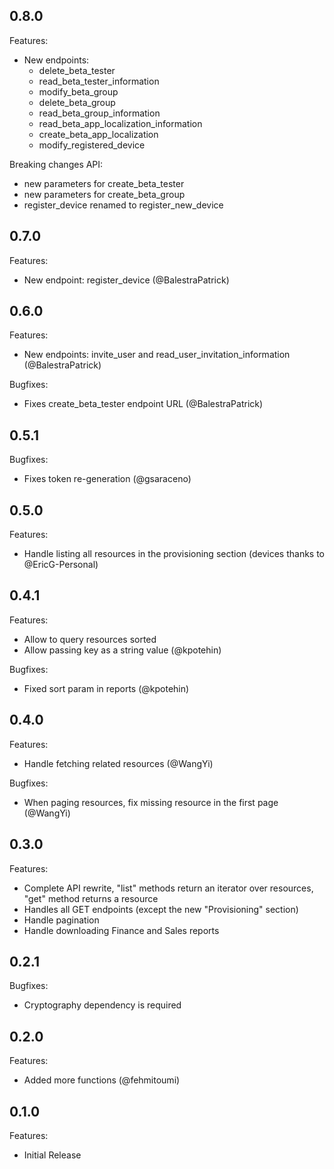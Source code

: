 ## 0.8.0

Features:
 - New endpoints:
   - delete_beta_tester
   - read_beta_tester_information
   - modify_beta_group
   - delete_beta_group
   - read_beta_group_information
   - read_beta_app_localization_information
   - create_beta_app_localization
   - modify_registered_device

Breaking changes API:
 - new parameters for create_beta_tester
 - new parameters for create_beta_group
 - register_device renamed to register_new_device 

## 0.7.0

Features:
 - New endpoint: register_device (@BalestraPatrick)

## 0.6.0

Features:
 - New endpoints: invite_user and read_user_invitation_information (@BalestraPatrick)

Bugfixes:
 - Fixes create_beta_tester endpoint URL (@BalestraPatrick)

## 0.5.1

Bugfixes:
 - Fixes token re-generation (@gsaraceno)

## 0.5.0

Features:
 -  Handle listing all resources in the provisioning section (devices thanks to @EricG-Personal)

## 0.4.1

Features:
 - Allow to query resources sorted
 - Allow passing key as a string value (@kpotehin)

Bugfixes:
 - Fixed sort param in reports (@kpotehin)

## 0.4.0

Features:
 - Handle fetching related resources (@WangYi)

Bugfixes:
 - When paging resources, fix missing resource in the first page (@WangYi)

## 0.3.0

Features:
  - Complete API rewrite, "list" methods return an iterator over resources, "get" method returns a resource 
  - Handles all GET endpoints (except the new "Provisioning" section)
  - Handle pagination
  - Handle downloading Finance and Sales reports

## 0.2.1

Bugfixes:

  - Cryptography dependency is required

## 0.2.0

Features:

  - Added more functions (@fehmitoumi)

## 0.1.0

Features:

  - Initial Release
